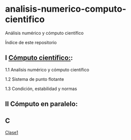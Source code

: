 # analisis-numerico-computo-cientifico

  Análisis numérico y cómputo científico 

Índice de este repositorio

## I [Cómputo científico:](https://www.dropbox.com/sh/2o888m9v7i3ngsf/AACRxfa8bIl-LMBl7Jtb-y72a?dl=0):

1.1 Analisis numérico y cómputo científico

1.2 Sistema de punto flotante

1.3 Condición, estabilidad y normas

## II Cómputo en paralelo:


## C

[Clase1](C/Clases/Clase1.md)